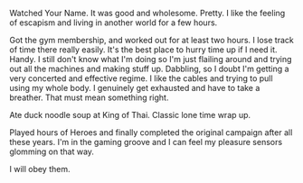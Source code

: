 Watched Your Name. It was good and wholesome. Pretty. I like the feeling of escapism and living in another world for a few hours.

Got the gym membership, and worked out for at least two hours. I lose track of time there really easily. It's the best place to hurry time up if I need it. Handy. I still don't know what I'm doing so I'm just flailing around and trying out all the machines and making stuff up. Dabbling, so I doubt I'm getting a very concerted and effective regime. I like the cables and trying to pull using my whole body. I genuinely get exhausted and have to take a breather. That must mean something right.

Ate duck noodle soup at King of Thai. Classic lone time wrap up.

Played hours of Heroes and finally completed the original campaign after all these years. I'm in the gaming groove and I can feel my pleasure sensors glomming on that way.

I will obey them. 
